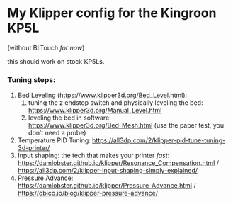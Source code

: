 # My Klipper config for the Kingroon KP5L
(without BLTouch *for now*)

this should work on stock KP5Ls.

### Tuning steps:
1. Bed Leveling (https://www.klipper3d.org/Bed_Level.html):
   1. tuning the z endstop switch and physically leveling the bed: https://www.klipper3d.org/Manual_Level.html
   2. leveling the bed in software: https://www.klipper3d.org/Bed_Mesh.html (use the paper test, you don’t need a probe)
2. Temperature PID Tuning: https://all3dp.com/2/klipper-pid-tune-tuning-3d-printer/
3. Input shaping: the tech that makes your printer *fast*: https://damlobster.github.io/klipper/Resonance_Compensation.html / https://all3dp.com/2/klipper-input-shaping-simply-explained/
4. Pressure Advance: https://damlobster.github.io/klipper/Pressure_Advance.html / https://obico.io/blog/klipper-pressure-advance/

